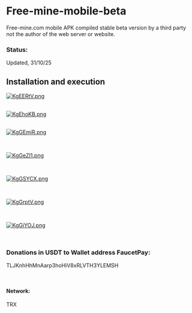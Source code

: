 # Free-mine-mobile-beta
Free-mine.com mobile APK compiled stable beta version by a third party not the author of the web server or website.
<h3>Status:</h3> <p>Updated, 31/10/25</p>

<h2>Installation and execution</h2>

<a href="https://freeimage.host/"><img src="https://iili.io/KgEERtV.png" alt="KgEERtV.png" border="0"></a>
<div></div><br/>
<a href="https://freeimage.host/"><img src="https://iili.io/KgEhoKB.png" alt="KgEhoKB.png" border="0"></a>

<div></div> </br>


<a href="https://freeimage.host/"><img src="https://iili.io/KgGEmjR.png" alt="KgGEmjR.png" border="0"></a>


<div></div></br>

<a href="https://freeimage.host/"><img src="https://iili.io/KgGeZI1.png" alt="KgGeZI1.png" border="0"></a>


<div></div></br>


<a href="https://freeimage.host/"><img src="https://iili.io/KgGSYCX.png" alt="KgGSYCX.png" border="0"></a>


<div></div> </br>

<a href="https://freeimage.host/"><img src="https://iili.io/KgGrptV.png" alt="KgGrptV.png" border="0"></a>


<div></div></br>


<a href="https://freeimage.host/"><img src="https://iili.io/KgGiYOJ.png" alt="KgGiYOJ.png" border="0"></a>


<div></div></br>

<h3>Donations in USDT to Wallet address FaucetPay:</h3>
<p> TLJKnhHhMnAarp3hoHiV8xRLVTH3YLEMSH</p>
<div></div></br>
<h4>Network: </h4><p>TRX</p>

























